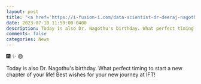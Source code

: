 ```yaml
---
layout: post
title: "<a href='https://i-fusion-i.com/data-scientist-dr-deeraj-nagothu/'>Congratulations! Deeraj passed his Ph.D. dissertation defense! He will join Intelligent Fusion Technology, Inc. as a Research Scientist in August.</a>"
date: 2023-07-10 11:59:00-0400
description: Today is also Dr. Nagothu's birthday. What perfect timing to start a new chapter of your life! Best wishes for your new journey at IFT!
comments: false
categories: News
---
```

 :fireworks: :sparkles: :smile: 

Today is also Dr. Nagothu's birthday. What perfect timing to start a new chapter of your life! Best wishes for your new journey at IFT!  
